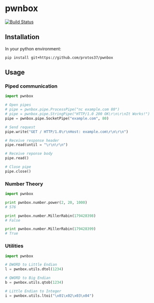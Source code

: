 # pwnbox

[![Build Status](https://travis-ci.org/protos37/pwnbox.svg?branch=master)](https://travis-ci.org/protos37/pwnbox)

## Installation

In your python environment:

	pip install git+https://github.com/protos37/pwnbox

## Usage

### Piped communication

```python
import pwnbox

# Open pipes
# pipe = pwnbox.pipe.ProcessPipe("nc example.com 80")
# pipe = pwnbox.pipe.StringPipe("HTTP/1.0 200 OK\r\n\r\nIt Works!")
pipe = pwnbox.pipe.SocketPipe("example.com", 80)

# Send request
pipe.write("GET / HTTP/1.0\r\nHost: example.com\r\n\r\n")

# Receive response header
pipe.read(until = "\r\n\r\n")

# Receive reponse body
pipe.read()

# Close pipe
pipe.close()
```

### Number Theory

```python
import pwnbox

print pwnbox.number.power(2, 20, 1000)
# 576

print pwnbox.number.MillerRabin(179428398)
# False

print pwnbox.number.MillerRabin(179428399)
# True
```

### Utilities

```python
import pwnbox

# DWORD to Little Endian
l = pwnbox.utils.dtol(1234)

# QWORD to Big Endian
b = pwnbox.utils.qtob(1234)

# Little Endian to Integer
i = pwnbox.utils.ltoi("\x01\x02\x03\x04")
```
